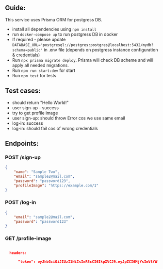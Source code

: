 ## Guide: 

This service uses Prisma ORM for postgress DB. 

* install all dependencies using `npm install`
* run `docker-compose up` to run postgress DB in docker
* If required - please update `DATABASE_URL="postgresql://postgres:postgres@localhost:5432/mydb?schema=public"` in .env file (depends on postgress instance configuration & credentials)
* Run `npx prisma migrate deploy`. Prisma will check DB scheme and will apply all needed migrations. 
* Run `npm run start:dev` for start 
* Run `npm test` for tests

## Test cases: 
* should return "Hello World!"
* user sign-up - success 
* try to get profile image 
* user sign-up: should throw Error cos we use same email
* log-in: success 
* log-in: should fail cos of wrong credentials

## Endpoints:

### POST /sign-up

```json
{
    "name": "Sample Two",
    "email": "sample2@mail.com",
    "password": "password123",
    "profileImage": "https://example.com/1"
}
```


### POST  /log-in

```json
{
    "email": "sample2@mail.com",
    "password": "password123"
}
```


### GET  /profile-image
```json

  headers: 
    
      "token": eyJhbGciOiJIUzI1NiIsInR5cCI6IkpXVCJ9.eyJpZCI6MjYsImVtYWlsIjoic2FtcGxlMkBtYWlsLmNvbSIsImlhdCI6MTY3NzAwNzgxM30.DKDpML1jytnJYadd_oUdB_w1MDRi7UIRXS4x8TTczZU
    

```